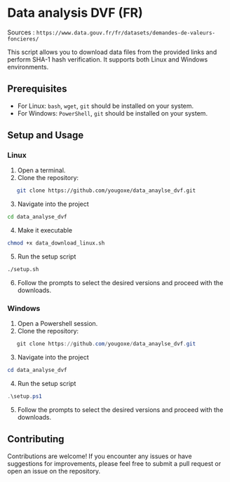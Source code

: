 # Data analysis DVF (FR)

Sources : ``https://www.data.gouv.fr/fr/datasets/demandes-de-valeurs-foncieres/``

This script allows you to download data files from the provided links and perform SHA-1 hash verification. It supports both Linux and Windows environments.

## Prerequisites

- For Linux: `bash`, `wget`, `git` should be installed on your system.
- For Windows: `PowerShell`, `git` should be installed on your system.

## Setup and Usage

### Linux

1. Open a terminal.
2. Clone the repository:

```bash
   git clone https://github.com/yougoxe/data_anaylse_dvf.git
```
3. Navigate into the project
```bash
cd data_analyse_dvf
```

4. Make it executable
```bash
chmod +x data_download_linux.sh
```

5. Run the setup script
```bash
./setup.sh
```

6. Follow the prompts to select the desired versions and proceed with the downloads.

### Windows

1. Open a Powershell session.
2. Clone the repository:

```ps1
   git clone https://github.com/yougoxe/data_anaylse_dvf.git
```
3. Navigate into the project
```ps1
cd data_analyse_dvf
```

4. Run the setup script
```ps1
.\setup.ps1
```

5. Follow the prompts to select the desired versions and proceed with the downloads.


## Contributing

Contributions are welcome! If you encounter any issues or have suggestions for improvements, please feel free to submit a pull request or open an issue on the repository.

